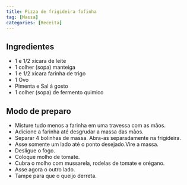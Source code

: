 ```yaml
---
title: Pizza de frigideira fofinha
tag: [Massa]
categories: [Receita]
---
```


## Ingredientes 

- 1 e 1/2 xícara de leite
- 1 colher (sopa) manteiga
- 1 e 1/2 xícara farinha de trigo
- 1 Ovo
- Pimenta e Sal á gosto
- 1 colher (sopa) de fermento quimico 

## Modo de preparo 

- Misture tudo menos a farinha em uma travessa com as mãos.
- Adicione a farinha até desgrudar a massa das mãos.
- Separar 4 bolinhas de massa. Abra-as separadamente na frigideira.
- Asse somente um lado até o ponto desejado.Vire a massa.
- Desligue o fogo.
- Coloque molho de tomate.
- Cubra o molho com mussarela, rodelas de tomate e orégano.
- Asse agora o outro lado.
- Tampe para que o queijo derreta.